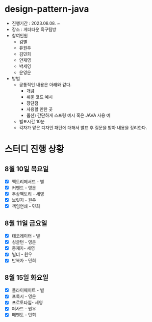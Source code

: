 # design-pattern-java
- 진행기간 : 2023.08.08. ~
- 장소 : 게더타운 흑구팀방
- 참여인원
   - 김별
   - 유원우
   - 김민희
   - 안재영
   - 박세영
   - 윤영운
- 방법
  - 공통적인 내용은 아래와 같다.
     - 개념
     - 쉬운 코드 예시
     - 장단점 
     - 사용할 만한 곳
     - 옵션) 간단하게 스프링 예시 혹은 JAVA 사용 예
  - 빌표시간 10분
  - 각자가 맡은 디자인 패턴에 대해서 발표 후 질문을 받아 내용을 정리한다.
# 스터디 진행 상황
##  8월 10일 목요일
- [x] 팩토리메서드 - 별
- [x] 커멘드 - 영운
- [x] 추상팩토리 - 세영
- [x] 브릿지 - 원우
- [x] 책임연쇄 - 민희
## 8월 11일 금요일
- [x] 데코레이터 - 별
- [x] 싱글턴 - 영운
- [x] 중재자- 세영
- [x] 빌더 - 원우
- [x] 반복자 - 민희
## 8월 15일 화요일
- [x] 플라이웨이트 - 별
- [x] 프록시 - 영운
- [x] 프로토타입- 세영
- [x] 퍼사드 - 원우
- [x] 메멘토 - 민희
